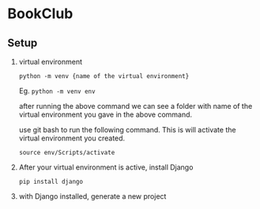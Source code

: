 # BookClub

## Setup

1. virtual environment

   `python -m venv {name of the virtual environment}`

   Eg. `python -m venv env`

   after running the above command we can see a folder with name of the virtual
   environment you gave in the above command.

   use git bash to run the following command. This is will activate the virtual
   environment you created.

   `source env/Scripts/activate`

2. After your virtual environment is active, install Django

   `pip install django`

3. with Django installed, generate a new project
